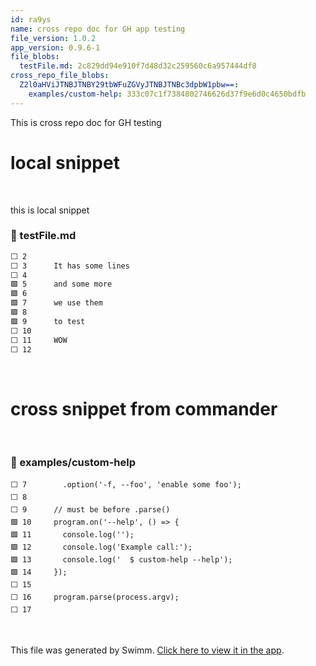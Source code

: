 ```yaml
---
id: ra9ys
name: cross repo doc for GH app testing
file_version: 1.0.2
app_version: 0.9.6-1
file_blobs:
  testFile.md: 2c829dd94e910f7d48d32c259560c6a957444df8
cross_repo_file_blobs:
  Z2l0aHViJTNBJTNBY29tbWFuZGVyJTNBJTNBc3dpbW1pbw==:
    examples/custom-help: 333c07c1f7384802746626d37f9e6d0c4650bdfb
---
```


This is cross repo doc for GH testing

# local snippet




<br/>

this is local snippet
<!-- NOTE-swimm-snippet: the lines below link your snippet to Swimm -->
### 📄 testFile.md
```markdown
⬜ 2      
⬜ 3      It has some lines
⬜ 4      
🟩 5      and some more
🟩 6      
🟩 7      we use them
🟩 8      
🟩 9      to test
⬜ 10     
⬜ 11     WOW
⬜ 12     
```

<br/>

# cross snippet from commander




<br/>



<!-- NOTE-swimm-snippet: the lines below link your snippet to Swimm -->
<!-- NOTE-swimm-repo ::Z2l0aHViJTNBJTNBY29tbWFuZGVyJTNBJTNBc3dpbW1pbw==:: -->
### 📄 examples/custom-help
```
⬜ 7        .option('-f, --foo', 'enable some foo');
⬜ 8      
⬜ 9      // must be before .parse()
🟩 10     program.on('--help', () => {
🟩 11       console.log('');
🟩 12       console.log('Example call:');
🟩 13       console.log('  $ custom-help --help');
🟩 14     });
⬜ 15     
⬜ 16     program.parse(process.argv);
⬜ 17     
```

<br/>

This file was generated by Swimm. [Click here to view it in the app](http://localhost:5000/repos/Z2l0aHViJTNBJTNBdGVzdC1naXRodWItYXBwJTNBJTNBc3dpbW1pbw==/docs/ra9ys).
